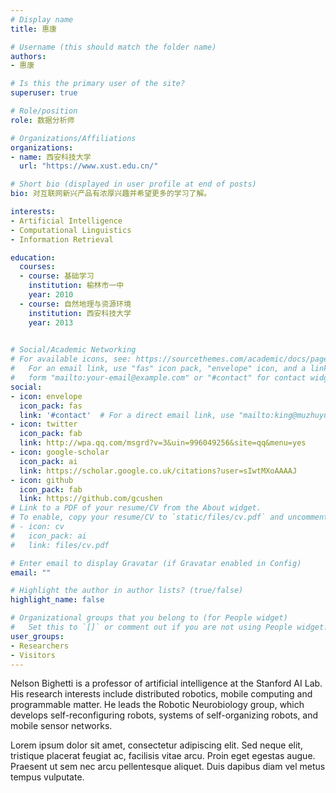 ```yaml
---
# Display name
title: 惠康

# Username (this should match the folder name)
authors:
- 惠康

# Is this the primary user of the site?
superuser: true

# Role/position
role: 数据分析师

# Organizations/Affiliations
organizations:
- name: 西安科技大学
  url: "https://www.xust.edu.cn/"

# Short bio (displayed in user profile at end of posts)
bio: 对互联网新兴产品有浓厚兴趣并希望更多的学习了解。

interests:
- Artificial Intelligence
- Computational Linguistics
- Information Retrieval

education:
  courses:
  - course: 基础学习
    institution: 榆林市一中
    year: 2010
  - course: 自然地理与资源环境
    institution: 西安科技大学
    year: 2013
  

# Social/Academic Networking
# For available icons, see: https://sourcethemes.com/academic/docs/page-builder/#icons
#   For an email link, use "fas" icon pack, "envelope" icon, and a link in the
#   form "mailto:your-email@example.com" or "#contact" for contact widget.
social:
- icon: envelope
  icon_pack: fas
  link: '#contact'  # For a direct email link, use "mailto:king@muzhuyu.com".
- icon: twitter
  icon_pack: fab
  link: http://wpa.qq.com/msgrd?v=3&uin=996049256&site=qq&menu=yes
- icon: google-scholar
  icon_pack: ai
  link: https://scholar.google.co.uk/citations?user=sIwtMXoAAAAJ
- icon: github
  icon_pack: fab
  link: https://github.com/gcushen
# Link to a PDF of your resume/CV from the About widget.
# To enable, copy your resume/CV to `static/files/cv.pdf` and uncomment the lines below.
# - icon: cv
#   icon_pack: ai
#   link: files/cv.pdf

# Enter email to display Gravatar (if Gravatar enabled in Config)
email: ""

# Highlight the author in author lists? (true/false)
highlight_name: false

# Organizational groups that you belong to (for People widget)
#   Set this to `[]` or comment out if you are not using People widget.
user_groups:
- Researchers
- Visitors
---
```


Nelson Bighetti is a professor of artificial intelligence at the Stanford AI Lab. His research interests include distributed robotics, mobile computing and programmable matter. He leads the Robotic Neurobiology group, which develops self-reconfiguring robots, systems of self-organizing robots, and mobile sensor networks.

Lorem ipsum dolor sit amet, consectetur adipiscing elit. Sed neque elit, tristique placerat feugiat ac, facilisis vitae arcu. Proin eget egestas augue. Praesent ut sem nec arcu pellentesque aliquet. Duis dapibus diam vel metus tempus vulputate.
